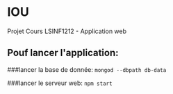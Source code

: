 # IOU
Projet Cours LSINF1212 - Application web

## Pouf lancer l'application:

###lancer la base de donnée:
```mongod --dbpath db-data```

###lancer le serveur web:
```npm start```


